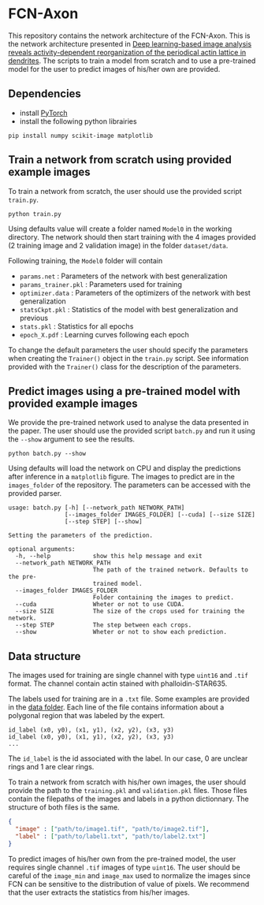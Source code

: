 # FCN-Axon

This repository contains the network architecture of the FCN-Axon. This is the network architecture presented in [Deep learning-based image analysis reveals activity-dependent reorganization of the periodical actin lattice in dendrites](http://www.google.com). The scripts to train a model from scratch and to use a pre-trained model for the user to predict images of his/her own are provided.

## Dependencies 

* install [PyTorch](https://pytorch.org/)
* install the following python librairies
```
pip install numpy scikit-image matplotlib 
```

## Train a network from scratch using provided example images

To train a network from scratch, the user should use the provided script `train.py`. 
```
python train.py
```

Using defaults value will create a folder named `Model0` in the working directory. The network should then start training with the 4 images provided (2 training image and 2 validation image) in the folder `dataset/data`.

Following training, the `Model0` folder will contain 
* `params.net` : Parameters of the network with best generalization 
* `params_trainer.pkl` : Parameters used for training
* `optimizer.data` : Parameters of the optimizers of the network with best generalization 
* `statsCkpt.pkl` : Statistics of the model with best generalization and previous
* `stats.pkl` : Statistics for all epochs
* `epoch_X.pdf` : Learning curves following each epoch

To change the default parameters the user should specify the parameters when creating the `Trainer()` object in the `train.py` script. See information provided with the `Trainer()` class for the description of the parameters. 

## Predict images using a pre-trained model with provided example images

We provide the pre-trained network used to analyse the data presented in the paper. The user should use the provided script `batch.py` and run it using the `--show` argument to see the results.
```
python batch.py --show
```

Using defaults will load the network on CPU and display the predictions after inference in a `matplotlib` figure. The images to predict are in the `images_folder` of the repository. The parameters can be accessed with the provided parser.
```
usage: batch.py [-h] [--network_path NETWORK_PATH]
                [--images_folder IMAGES_FOLDER] [--cuda] [--size SIZE]
                [--step STEP] [--show]

Setting the parameters of the prediction.

optional arguments:
  -h, --help            show this help message and exit
  --network_path NETWORK_PATH
                        The path of the trained network. Defaults to the pre-
                        trained model.
  --images_folder IMAGES_FOLDER
                        Folder containing the images to predict.
  --cuda                Wheter or not to use CUDA.
  --size SIZE           The size of the crops used for training the network.
  --step STEP           The step between each crops.
  --show                Wheter or not to show each prediction.
```

## Data structure

The images used for training are single channel with type `uint16` and `.tif` format. The channel contain actin stained with phalloidin-STAR635.

The labels used for training are in a `.txt` file. Some examples are provided in the [data folder](dataset/data). Each line of the file contains information about a polygonal region that was labeled by the expert. 
```
id_label (x0, y0), (x1, y1), (x2, y2), (x3, y3)
id_label (x0, y0), (x1, y1), (x2, y2), (x3, y3)
...
```
The `id_label` is the id associated with the label. In our case, 0 are unclear rings and 1 are clear rings.

To train a network from scratch with his/her own images, the user should provide the path to the `training.pkl` and `validation.pkl` files. Those files contain the filepaths of the images and labels in a python dictionnary. The structure of both files is the same. 
```json
{
  "image" : ["path/to/image1.tif", "path/to/image2.tif"], 
  "label" : ["path/to/label1.txt", "path/to/label2.txt"]
}
```

To predict images of his/her own from the pre-trained model, the user requires single channel `.tif` images of type `uint16`. The user should be careful of the `image_min` and `image_max` used to normalize the images since FCN can be sensitive to the distribution of value of pixels. We recommend that the user extracts the statistics from his/her images. 
